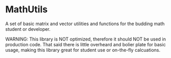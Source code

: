 # MathUtils
A set of basic matrix and vector utilities and functions for the budding math student or developer.

WARNING:
This library is NOT optimized, therefore it should NOT be used in production code. That said there is little overheard and bolier plate for basic usage, making this library great for student use or on-the-fly calcuations.
